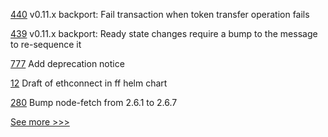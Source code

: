 
[440](https://github.com/hyperledger/firefly/pull/440) v0.11.x backport: Fail transaction when token transfer operation fails

[439](https://github.com/hyperledger/firefly/pull/439) v0.11.x backport: Ready state changes require a bump to the message to re-sequence it

[777](https://github.com/hyperledger/avalon/pull/777) Add deprecation notice

[12](https://github.com/hyperledger/firefly-helm-charts/pull/12) Draft of ethconnect in ff helm chart

[280](https://github.com/hyperledger-labs/fablo/pull/280) Bump node-fetch from 2.6.1 to 2.6.7


[See more >>>](https://start-here.hyperledger.org/pull-requests)
